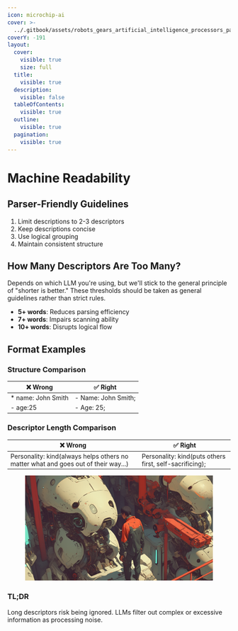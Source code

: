 ```yaml
---
icon: microchip-ai
cover: >-
  ../.gitbook/assets/robots_gears_artificial_intelligence_processors_pa_ac7ea7bc-601b-42a3-899b-497b16010227_0.png
coverY: -191
layout:
  cover:
    visible: true
    size: full
  title:
    visible: true
  description:
    visible: false
  tableOfContents:
    visible: true
  outline:
    visible: true
  pagination:
    visible: true
---
```


# Machine Readability

## Parser-Friendly Guidelines

1. Limit descriptions to 2-3 descriptors
2. Keep descriptions concise
3. Use logical grouping
4. Maintain consistent structure

## How Many Descriptors Are Too Many?

Depends on which LLM you're using, but we'll stick to the general principle of "shorter is better." These thresholds should be taken as general guidelines rather than strict rules.

* **5+ words**: Reduces parsing efficiency
* **7+ words**: Impairs scanning ability
* **10+ words**: Disrupts logical flow

## Format Examples

### **Structure Comparison**

| ❌ **Wrong**         | ✅ **Right**         |
| ------------------- | ------------------- |
| \* name: John Smith | - Name: John Smith; |
| - age:25            | - Age: 25;          |

### **Descriptor Length Comparison**

| ❌ **Wrong**                                                                        | ✅ **Right**                                             |
| ---------------------------------------------------------------------------------- | ------------------------------------------------------- |
| Personality: kind(always helps others no matter what and goes out of their way...) | Personality: kind(puts others first, self-sacrificing); |

<figure><img src="../.gitbook/assets/robots_gears_artificial_intelligence_processors_pa_ac7ea7bc-601b-42a3-899b-497b16010227_0.png" alt=""><figcaption></figcaption></figure>

### TL;DR

Long descriptors risk being ignored. LLMs filter out complex or excessive information as processing noise.
